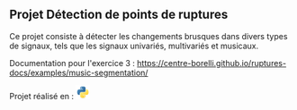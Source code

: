## Projet Détection de points de ruptures

Ce projet consiste à détecter les changements brusques dans divers types de signaux, tels que les signaux univariés, multivariés et musicaux.

Documentation pour l'exercice 3 : https://centre-borelli.github.io/ruptures-docs/examples/music-segmentation/

Projet réalisé en : <a href="https://www.python.org"  rel="noreferrer"> <img src="https://raw.githubusercontent.com/devicons/devicon/master/icons/python/python-original.svg" alt="python" width="25" height="25"/></a>
